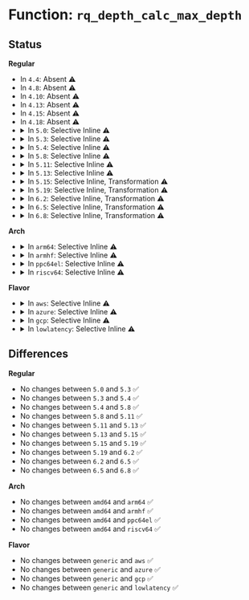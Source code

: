 # Function: <code>rq_depth_calc_max_depth</code>

## Status
<b>Regular</b>
<ul>
<li>
In <code>4.4</code>: Absent ⚠️
</li>
<li>
In <code>4.8</code>: Absent ⚠️
</li>
<li>
In <code>4.10</code>: Absent ⚠️
</li>
<li>
In <code>4.13</code>: Absent ⚠️
</li>
<li>
In <code>4.15</code>: Absent ⚠️
</li>
<li>
In <code>4.18</code>: Absent ⚠️
</li>
<li>
<details>
<summary>In <code>5.0</code>: Selective Inline ⚠️</summary>

```c
bool rq_depth_calc_max_depth(struct rq_depth *rqd);
```

**Collision:** Unique Global

**Inline:** Selective

**Transformation:** False

**Instances:**

```
In block/blk-rq-qos.c (ffffffff814bd9b0)
Location: block/blk-rq-qos.c:96
Inline: True
Direct callers:
  - block/blk-rq-qos.c:rq_depth_scale_down
  - block/blk-rq-qos.c:rq_depth_scale_up
  - block/blk-wbt.c:__wbt_update_limits
```
**Symbols:**

```
ffffffff814bd9b0-ffffffff814bda2b: rq_depth_calc_max_depth (STB_GLOBAL)
```
</details>
</li>
<li>
<details>
<summary>In <code>5.3</code>: Selective Inline ⚠️</summary>

```c
bool rq_depth_calc_max_depth(struct rq_depth *rqd);
```

**Collision:** Unique Global

**Inline:** Selective

**Transformation:** False

**Instances:**

```
In block/blk-rq-qos.c (ffffffff814ec040)
Location: block/blk-rq-qos.c:98
Inline: True
Direct callers:
  - block/blk-rq-qos.c:rq_depth_scale_down
  - block/blk-rq-qos.c:rq_depth_scale_up
  - block/blk-wbt.c:__wbt_update_limits
```
**Symbols:**

```
ffffffff814ec040-ffffffff814ec0c7: rq_depth_calc_max_depth (STB_GLOBAL)
```
</details>
</li>
<li>
<details>
<summary>In <code>5.4</code>: Selective Inline ⚠️</summary>

```c
bool rq_depth_calc_max_depth(struct rq_depth *rqd);
```

**Collision:** Unique Global

**Inline:** Selective

**Transformation:** False

**Instances:**

```
In block/blk-rq-qos.c (ffffffff81505480)
Location: block/blk-rq-qos.c:116
Inline: True
Direct callers:
  - block/blk-rq-qos.c:rq_depth_scale_down
  - block/blk-rq-qos.c:rq_depth_scale_up
  - block/blk-wbt.c:__wbt_update_limits
```
**Symbols:**

```
ffffffff81505480-ffffffff81505507: rq_depth_calc_max_depth (STB_GLOBAL)
```
</details>
</li>
<li>
<details>
<summary>In <code>5.8</code>: Selective Inline ⚠️</summary>

```c
bool rq_depth_calc_max_depth(struct rq_depth *rqd);
```

**Collision:** Unique Global

**Inline:** Selective

**Transformation:** False

**Instances:**

```
In block/blk-rq-qos.c (ffffffff81565eaa)
Location: block/blk-rq-qos.c:116
Inline: True
Inline callers:
  - block/blk-rq-qos.c:rq_depth_scale_down
  - block/blk-rq-qos.c:rq_depth_scale_up
Direct callers:
  - block/blk-wbt.c:wbt_update_limits
```
**Symbols:**

```
ffffffff81565d50-ffffffff81565dd7: rq_depth_calc_max_depth (STB_GLOBAL)
```
</details>
</li>
<li>
<details>
<summary>In <code>5.11</code>: Selective Inline ⚠️</summary>

```c
bool rq_depth_calc_max_depth(struct rq_depth *rqd);
```

**Collision:** Unique Global

**Inline:** Selective

**Transformation:** False

**Instances:**

```
In block/blk-rq-qos.c (ffffffff81580e2a)
Location: block/blk-rq-qos.c:116
Inline: True
Inline callers:
  - block/blk-rq-qos.c:rq_depth_scale_down
  - block/blk-rq-qos.c:rq_depth_scale_up
Direct callers:
  - block/blk-wbt.c:wbt_queue_depth_changed
  - block/blk-wbt.c:wbt_set_min_lat
```
**Symbols:**

```
ffffffff81580cd0-ffffffff81580d57: rq_depth_calc_max_depth (STB_GLOBAL)
```
</details>
</li>
<li>
<details>
<summary>In <code>5.13</code>: Selective Inline ⚠️</summary>

```c
bool rq_depth_calc_max_depth(struct rq_depth *rqd);
```

**Collision:** Unique Global

**Inline:** Selective

**Transformation:** False

**Instances:**

```
In block/blk-rq-qos.c (ffffffff8158898d)
Location: block/blk-rq-qos.c:116
Inline: True
Inline callers:
  - block/blk-rq-qos.c:rq_depth_scale_down
  - block/blk-rq-qos.c:rq_depth_scale_up
Direct callers:
  - block/blk-wbt.c:wbt_queue_depth_changed
  - block/blk-wbt.c:wbt_set_min_lat
```
**Symbols:**

```
ffffffff81588840-ffffffff815888b1: rq_depth_calc_max_depth (STB_GLOBAL)
```
</details>
</li>
<li>
<details>
<summary>In <code>5.15</code>: Selective Inline, Transformation ⚠️</summary>

```c
bool rq_depth_calc_max_depth(struct rq_depth *rqd);
```

**Collision:** Unique Global

**Inline:** Selective

**Transformation:** True

**Instances:**

```
In block/blk-rq-qos.c (ffffffff815ee683)
Location: block/blk-rq-qos.c:116
Inline: True
Inline callers:
  - block/blk-rq-qos.c:rq_depth_scale_down
  - block/blk-rq-qos.c:rq_depth_scale_up
Direct callers:
  - block/blk-wbt.c:wbt_queue_depth_changed
  - block/blk-wbt.c:wbt_set_min_lat
```
**Symbols:**

```
ffffffff81cd9ade-ffffffff81cd9afd: rq_depth_calc_max_depth.cold (STB_LOCAL)
ffffffff815ee4e0-ffffffff815ee581: rq_depth_calc_max_depth (STB_GLOBAL)
```
</details>
</li>
<li>
<details>
<summary>In <code>5.19</code>: Selective Inline, Transformation ⚠️</summary>

```c
bool rq_depth_calc_max_depth(struct rq_depth *rqd);
```

**Collision:** Unique Global

**Inline:** Selective

**Transformation:** True

**Instances:**

```
In block/blk-rq-qos.c (ffffffff8169ef35)
Location: block/blk-rq-qos.c:116
Inline: True
Inline callers:
  - block/blk-rq-qos.c:rq_depth_scale_down
  - block/blk-rq-qos.c:rq_depth_scale_up
Direct callers:
  - block/blk-wbt.c:wbt_queue_depth_changed
  - block/blk-wbt.c:wbt_set_min_lat
```
**Symbols:**

```
ffffffff81e8d570-ffffffff81e8d592: rq_depth_calc_max_depth.cold (STB_LOCAL)
ffffffff8169ed50-ffffffff8169ee18: rq_depth_calc_max_depth (STB_GLOBAL)
```
</details>
</li>
<li>
<details>
<summary>In <code>6.2</code>: Selective Inline, Transformation ⚠️</summary>

```c
bool rq_depth_calc_max_depth(struct rq_depth *rqd);
```

**Collision:** Unique Global

**Inline:** Selective

**Transformation:** True

**Instances:**

```
In block/blk-rq-qos.c (ffffffff8175d7e5)
Location: block/blk-rq-qos.c:110
Inline: True
Inline callers:
  - block/blk-rq-qos.c:rq_depth_scale_down
  - block/blk-rq-qos.c:rq_depth_scale_up
Direct callers:
  - block/blk-wbt.c:wbt_queue_depth_changed
  - block/blk-wbt.c:wbt_set_min_lat
```
**Symbols:**

```
ffffffff82076b8f-ffffffff82076bb1: rq_depth_calc_max_depth.cold (STB_LOCAL)
ffffffff8175d5e0-ffffffff8175d6a8: rq_depth_calc_max_depth (STB_GLOBAL)
```
</details>
</li>
<li>
<details>
<summary>In <code>6.5</code>: Selective Inline, Transformation ⚠️</summary>

```c
bool rq_depth_calc_max_depth(struct rq_depth *rqd);
```

**Collision:** Unique Global

**Inline:** Selective

**Transformation:** True

**Instances:**

```
In block/blk-rq-qos.c (ffffffff8179c549)
Location: block/blk-rq-qos.c:110
Inline: True
Inline callers:
  - block/blk-rq-qos.c:rq_depth_scale_down
  - block/blk-rq-qos.c:rq_depth_scale_up
Direct callers:
  - block/blk-wbt.c:wbt_update_limits
```
**Symbols:**

```
ffffffff820f69ad-ffffffff820f69cf: rq_depth_calc_max_depth.cold (STB_LOCAL)
ffffffff8179c340-ffffffff8179c40c: rq_depth_calc_max_depth (STB_GLOBAL)
```
</details>
</li>
<li>
<details>
<summary>In <code>6.8</code>: Selective Inline, Transformation ⚠️</summary>

```c
bool rq_depth_calc_max_depth(struct rq_depth *rqd);
```

**Collision:** Unique Global

**Inline:** Selective

**Transformation:** True

**Instances:**

```
In block/blk-rq-qos.c (ffffffff817dffa9)
Location: block/blk-rq-qos.c:110
Inline: True
Inline callers:
  - block/blk-rq-qos.c:rq_depth_scale_down
  - block/blk-rq-qos.c:rq_depth_scale_up
Direct callers:
  - block/blk-wbt.c:wbt_update_limits
```
**Symbols:**

```
ffffffff821d3dfb-ffffffff821d3e1d: rq_depth_calc_max_depth.cold (STB_LOCAL)
ffffffff817dfda0-ffffffff817dfe6c: rq_depth_calc_max_depth (STB_GLOBAL)
```
</details>
</li>
</ul>
<b>Arch</b>
<ul>
<li>
<details>
<summary>In <code>arm64</code>: Selective Inline ⚠️</summary>

```c
bool rq_depth_calc_max_depth(struct rq_depth *rqd);
```

**Collision:** Unique Global

**Inline:** Selective

**Transformation:** False

**Instances:**

```
In block/blk-rq-qos.c (ffff800010607558)
Location: block/blk-rq-qos.c:116
Inline: True
Direct callers:
  - block/blk-rq-qos.c:rq_depth_scale_down
  - block/blk-rq-qos.c:rq_depth_scale_up
  - block/blk-wbt.c:__wbt_update_limits
```
**Symbols:**

```
ffff800010607558-ffff800010607628: rq_depth_calc_max_depth (STB_GLOBAL)
```
</details>
</li>
<li>
<details>
<summary>In <code>armhf</code>: Selective Inline ⚠️</summary>

```c
bool rq_depth_calc_max_depth(struct rq_depth *rqd);
```

**Collision:** Unique Global

**Inline:** Selective

**Transformation:** False

**Instances:**

```
In block/blk-rq-qos.c (c07b2768)
Location: block/blk-rq-qos.c:116
Inline: True
Direct callers:
  - block/blk-rq-qos.c:rq_depth_scale_down
  - block/blk-rq-qos.c:rq_depth_scale_up
  - block/blk-wbt.c:__wbt_update_limits
```
**Symbols:**

```
c07b2768-c07b2814: rq_depth_calc_max_depth (STB_GLOBAL)
```
</details>
</li>
<li>
<details>
<summary>In <code>ppc64el</code>: Selective Inline ⚠️</summary>

```c
bool rq_depth_calc_max_depth(struct rq_depth *rqd);
```

**Collision:** Unique Global

**Inline:** Selective

**Transformation:** False

**Instances:**

```
In block/blk-rq-qos.c (c0000000007a40d0)
Location: block/blk-rq-qos.c:116
Inline: True
Direct callers:
  - block/blk-rq-qos.c:rq_depth_scale_down
  - block/blk-rq-qos.c:rq_depth_scale_down
  - block/blk-rq-qos.c:rq_depth_scale_up
  - block/blk-wbt.c:__wbt_update_limits
```
**Symbols:**

```
c0000000007a40d0-c0000000007a41d0: rq_depth_calc_max_depth (STB_GLOBAL)
```
</details>
</li>
<li>
<details>
<summary>In <code>riscv64</code>: Selective Inline ⚠️</summary>

```c
bool rq_depth_calc_max_depth(struct rq_depth *rqd);
```

**Collision:** Unique Global

**Inline:** Selective

**Transformation:** False

**Instances:**

```
In block/blk-rq-qos.c (ffffffe000442166)
Location: block/blk-rq-qos.c:116
Inline: True
Direct callers:
  - block/blk-rq-qos.c:rq_depth_scale_down
  - block/blk-rq-qos.c:rq_depth_scale_up
  - block/blk-wbt.c:__wbt_update_limits
```
**Symbols:**

```
ffffffe000442166-ffffffe000442210: rq_depth_calc_max_depth (STB_GLOBAL)
```
</details>
</li>
</ul>
<b>Flavor</b>
<ul>
<li>
<details>
<summary>In <code>aws</code>: Selective Inline ⚠️</summary>

```c
bool rq_depth_calc_max_depth(struct rq_depth *rqd);
```

**Collision:** Unique Global

**Inline:** Selective

**Transformation:** False

**Instances:**

```
In block/blk-rq-qos.c (ffffffff814fda60)
Location: block/blk-rq-qos.c:116
Inline: True
Direct callers:
  - block/blk-rq-qos.c:rq_depth_scale_down
  - block/blk-rq-qos.c:rq_depth_scale_up
  - block/blk-wbt.c:__wbt_update_limits
```
**Symbols:**

```
ffffffff814fda60-ffffffff814fdae7: rq_depth_calc_max_depth (STB_GLOBAL)
```
</details>
</li>
<li>
<details>
<summary>In <code>azure</code>: Selective Inline ⚠️</summary>

```c
bool rq_depth_calc_max_depth(struct rq_depth *rqd);
```

**Collision:** Unique Global

**Inline:** Selective

**Transformation:** False

**Instances:**

```
In block/blk-rq-qos.c (ffffffff814edf70)
Location: block/blk-rq-qos.c:116
Inline: True
Direct callers:
  - block/blk-rq-qos.c:rq_depth_scale_down
  - block/blk-rq-qos.c:rq_depth_scale_up
  - block/blk-wbt.c:__wbt_update_limits
```
**Symbols:**

```
ffffffff814edf70-ffffffff814edff7: rq_depth_calc_max_depth (STB_GLOBAL)
```
</details>
</li>
<li>
<details>
<summary>In <code>gcp</code>: Selective Inline ⚠️</summary>

```c
bool rq_depth_calc_max_depth(struct rq_depth *rqd);
```

**Collision:** Unique Global

**Inline:** Selective

**Transformation:** False

**Instances:**

```
In block/blk-rq-qos.c (ffffffff814f9af0)
Location: block/blk-rq-qos.c:116
Inline: True
Direct callers:
  - block/blk-rq-qos.c:rq_depth_scale_down
  - block/blk-rq-qos.c:rq_depth_scale_up
  - block/blk-wbt.c:__wbt_update_limits
```
**Symbols:**

```
ffffffff814f9af0-ffffffff814f9b77: rq_depth_calc_max_depth (STB_GLOBAL)
```
</details>
</li>
<li>
<details>
<summary>In <code>lowlatency</code>: Selective Inline ⚠️</summary>

```c
bool rq_depth_calc_max_depth(struct rq_depth *rqd);
```

**Collision:** Unique Global

**Inline:** Selective

**Transformation:** False

**Instances:**

```
In block/blk-rq-qos.c (ffffffff81512b50)
Location: block/blk-rq-qos.c:116
Inline: True
Direct callers:
  - block/blk-rq-qos.c:rq_depth_scale_down
  - block/blk-rq-qos.c:rq_depth_scale_up
  - block/blk-wbt.c:__wbt_update_limits
```
**Symbols:**

```
ffffffff81512b50-ffffffff81512bd7: rq_depth_calc_max_depth (STB_GLOBAL)
```
</details>
</li>
</ul>

## Differences
<b>Regular</b>
<ul>
<li>
No changes between <code>5.0</code> and <code>5.3</code> ✅
</li>
<li>
No changes between <code>5.3</code> and <code>5.4</code> ✅
</li>
<li>
No changes between <code>5.4</code> and <code>5.8</code> ✅
</li>
<li>
No changes between <code>5.8</code> and <code>5.11</code> ✅
</li>
<li>
No changes between <code>5.11</code> and <code>5.13</code> ✅
</li>
<li>
No changes between <code>5.13</code> and <code>5.15</code> ✅
</li>
<li>
No changes between <code>5.15</code> and <code>5.19</code> ✅
</li>
<li>
No changes between <code>5.19</code> and <code>6.2</code> ✅
</li>
<li>
No changes between <code>6.2</code> and <code>6.5</code> ✅
</li>
<li>
No changes between <code>6.5</code> and <code>6.8</code> ✅
</li>
</ul>
<b>Arch</b>
<ul>
<li>
No changes between <code>amd64</code> and <code>arm64</code> ✅
</li>
<li>
No changes between <code>amd64</code> and <code>armhf</code> ✅
</li>
<li>
No changes between <code>amd64</code> and <code>ppc64el</code> ✅
</li>
<li>
No changes between <code>amd64</code> and <code>riscv64</code> ✅
</li>
</ul>
<b>Flavor</b>
<ul>
<li>
No changes between <code>generic</code> and <code>aws</code> ✅
</li>
<li>
No changes between <code>generic</code> and <code>azure</code> ✅
</li>
<li>
No changes between <code>generic</code> and <code>gcp</code> ✅
</li>
<li>
No changes between <code>generic</code> and <code>lowlatency</code> ✅
</li>
</ul>
